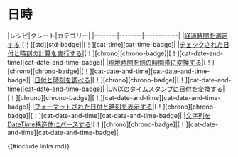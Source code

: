 # <!--Date and Time--> 日時

|<!--Recipe-->レシピ|<!--Crates-->クレート|<!--Categories-->カテゴリー|
|<!------------>--------|<!------------>--------|<!---------------->------------|
|<!--[Measure elapsed time][ex-measure-elapsed-time]-->[経過時間を測定する][ex-measure-elapsed-time]|<!--[!][std]-->[！][std][std-badge]|<!--[!][cat-time]-->[！][cat-time][cat-time-badge]|
|<!--[Perform checked date and time calculations][ex-datetime-arithmetic]-->[チェックされた日付と時刻の計算を実行する][ex-datetime-arithmetic]|<!--[!][chrono]-->[！][chrono][chrono-badge]|<!--[!][cat-date-and-time]-->[！][cat-date-and-time][cat-date-and-time-badge]|
|<!--[Convert a local time to another timezone][ex-convert-datetime-timezone]-->[現地時間を別の時間帯に変換する][ex-convert-datetime-timezone]|<!--[!][chrono]-->[！][chrono][chrono-badge]|<!--[!][cat-date-and-time]-->[！][cat-date-and-time][cat-date-and-time-badge]|
|<!--[Examine the date and time][ex-examine-date-and-time]-->[日付と時刻を調べる][ex-examine-date-and-time]|<!--[!][chrono]-->[！][chrono][chrono-badge]|<!--[!][cat-date-and-time]-->[！][cat-date-and-time][cat-date-and-time-badge]|
|<!--[Convert date to UNIX timestamp and vice versa][ex-convert-datetime-timestamp]-->[UNIXのタイムスタンプに日付を変換する][ex-convert-datetime-timestamp]|<!--[!][chrono]-->[！][chrono][chrono-badge]|<!--[!][cat-date-and-time]-->[！][cat-date-and-time][cat-date-and-time-badge]|
|<!--[Display formatted date and time][ex-format-datetime]-->[フォーマットされた日付と時刻を表示する][ex-format-datetime]|<!--[!][chrono]-->[！][chrono][chrono-badge]|<!--[!][cat-date-and-time]-->[！][cat-date-and-time][cat-date-and-time-badge]|
|<!--[Parse string into DateTime struct][ex-parse-datetime]-->[文字列をDateTime構造体にパースする][ex-parse-datetime]|<!--[!][chrono]-->[！][chrono][chrono-badge]|<!--[!][cat-date-and-time]-->[！][cat-date-and-time][cat-date-and-time-badge]|

<!--[ex-measure-elapsed-time]: datetime/duration.html#measure-the-elapsed-time-between-two-code-sections
 [ex-datetime-arithmetic]: datetime/duration.html#perform-checked-date-and-time-calculations
 [ex-convert-datetime-timezone]: datetime/duration.html#convert-a-local-time-to-another-timezone
 [ex-examine-date-and-time]: datetime/parse.html#examine-the-date-and-time
 [ex-convert-datetime-timestamp]: datetime/parse.html#convert-date-to-unix-timestamp-and-vice-versa
 [ex-format-datetime]: datetime/parse.html#display-formatted-date-and-time
 [ex-parse-datetime]: datetime/parse.html#parse-string-into-datetime-struct
-->
[ex-measure-elapsed-time]: datetime/duration.html#measure-the-elapsed-time-between-two-code-sections
 [ex-datetime-arithmetic]: datetime/duration.html#perform-checked-date-and-time-calculations
 [ex-convert-datetime-timezone]: datetime/duration.html#convert-a-local-time-to-another-timezone
 [ex-examine-date-and-time]: datetime/parse.html#examine-the-date-and-time
 [ex-convert-datetime-timestamp]: datetime/parse.html#convert-date-to-unix-timestamp-and-vice-versa
 [ex-format-datetime]: datetime/parse.html#display-formatted-date-and-time
 [ex-parse-datetime]: datetime/parse.html#parse-string-into-datetime-struct


<!--{{#include links.md}}-->
{{#include links.md}}
